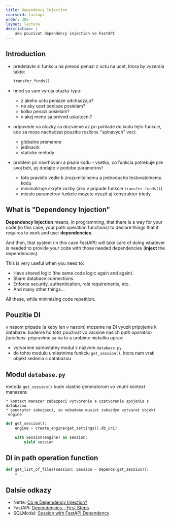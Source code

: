 ```yaml
---
title: Dependency Injection
courseid: fastapi
order: 305
layout: lecture
description: |
    ako pouzivat dependency injection vo FastAPI
---
```


## Introduction

* predstavte si funkciu na prevod penazi z uctu na ucet, ktora by vyzerala takto:

    ```python
    transfer_funds()
    ```

* hned sa vam vyroja otazky typu:

    * z akeho uctu peniaze odchadzaju?
    * na aky ucet peniaze posielam?
    * kolko penazi posielam?
    * v akej mene sa prevod uskutocni?

* odpovede na otazky sa dozvieme az pri pohlade do kodu tejto funkcie, kde sa moze nachadzat pouzitie rozlicne "spinavych" veci:

    * globalne premenne
    * jedinacik
    * staticke metody

* problem pri navrhovani a pisani kodu - vsetko, co funkcia potrebuje pre svoj beh, jej dodajte v podobe parametrov!

    * toto pravidlo vedie k zrozumitelnemu a jednoducho testovatelnemu kodu
    * minimalizuje skryte vazby (ako v pripade funkcie `transfer_funds()`)
    * miesto parametrov funkcie mozete vyuzit aj konstruktor triedy


## What is "Dependency Injection"

**Dependency Injection** means, in programming, that there is a way for your code (in this case, your path operation functions) to declare things that it requires to work and use: **dependencies**.

And then, that system (in this case FastAPI) will take care of doing whatever is needed to provide your code with those needed dependencies (**inject** the dependencies).

This is very useful when you need to:

* Have shared logic (the same code logic again and again).
* Share database connections.
* Enforce security, authentication, role requirements, etc.
* And many other things...

All these, while minimizing code repetition.


## Pouzitie DI

v nasom pripade (a keby len v nasom) mozeme na DI vyuzit pripojenie k databaze. budeme ho totiz pouzivat vo vacsine nasich _path operation functions_. pripravime sa na to a urobime niekolko uprav:

* vytvorime samostatny modul s nazvom `database.py`
* do tohto modulu umiestnime funkciu `get_session()`, ktora nam vrati objekt sedenia s databazou


## Modul `database.py`

metoda `get_session()` bude vlastne generatorom vo vnutri kontext manazera:

    * kontext manazer zabezpeci vytvorenie a uzatvorenie spojenia s databazou
    * generator zabezpeci, ze nebudeme musiet zakazdym vytvarat objekt `engine`

```python
def get_session():
    engine = create_engine(get_settings().db_uri)

    with Session(engine) as session:
        yield session

```


## DI in path operation function

```python
def get_list_of_files(session: Session = Depends(get_session)):
    # ...
```



## Dalsie odkazy

* Nette: [Co je Dependency Injection?](https://doc.nette.org/cs/dependency-injection/introduction)
* FastAPI: [Dependencies - First Steps](https://fastapi.tiangolo.com/tutorial/dependencies/?h=)
* SQLModel: [ Session with FastAPI Dependency ](https://sqlmodel.tiangolo.com/tutorial/fastapi/session-with-dependency/?h=#create-a-fastapi-dependency)
